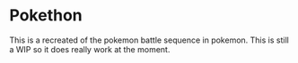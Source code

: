 # Pokethon
This is a recreated of the pokemon battle sequence in pokemon. This is still a WIP so it does really work at the moment.
